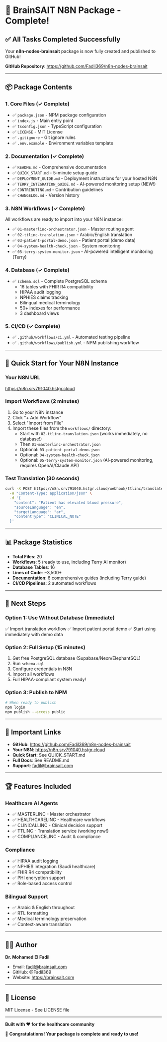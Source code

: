 # 🎉 BrainSAIT N8N Package - Complete!

## ✅ All Tasks Completed Successfully

Your **n8n-nodes-brainsait** package is now fully created and published to GitHub!

**GitHub Repository**: https://github.com/Fadil369/n8n-nodes-brainsait

---

## 📦 Package Contents

### 1. Core Files (✓ Complete)
- ✅ `package.json` - NPM package configuration
- ✅ `index.js` - Main entry point
- ✅ `tsconfig.json` - TypeScript configuration
- ✅ `LICENSE` - MIT License
- ✅ `.gitignore` - Git ignore rules
- ✅ `.env.example` - Environment variables template

### 2. Documentation (✓ Complete)
- ✅ `README.md` - Comprehensive documentation
- ✅ `QUICK_START.md` - 5-minute setup guide
- ✅ `DEPLOYMENT_GUIDE.md` - Deployment instructions for your hosted N8N
- ✅ `TERRY_INTEGRATION_GUIDE.md` - AI-powered monitoring setup (NEW!)
- ✅ `CONTRIBUTING.md` - Contribution guidelines
- ✅ `CHANGELOG.md` - Version history

### 3. N8N Workflows (✓ Complete)
All workflows are ready to import into your N8N instance:

- ✅ `01-masterlinc-orchestrator.json` - Master routing agent
- ✅ `02-ttlinc-translation.json` - Arabic/English translation
- ✅ `03-patient-portal-demo.json` - Patient portal (demo data)
- ✅ `04-system-health-check.json` - System monitoring
- ✅ `05-terry-system-monitor.json` - AI-powered intelligent monitoring (Terry)

### 4. Database (✓ Complete)
- ✅ `schema.sql` - Complete PostgreSQL schema
  - 16 tables with FHIR R4 compatibility
  - HIPAA audit logging
  - NPHIES claims tracking
  - Bilingual medical terminology
  - 50+ indexes for performance
  - 3 dashboard views

### 5. CI/CD (✓ Complete)
- ✅ `.github/workflows/ci.yml` - Automated testing pipeline
- ✅ `.github/workflows/publish.yml` - NPM publishing workflow

---

## 🚀 Quick Start for Your N8N Instance

### Your N8N URL
https://n8n.srv791040.hstgr.cloud

### Import Workflows (2 minutes)

1. Go to your N8N instance
2. Click "+ Add Workflow"
3. Select "Import from File"
4. Import these files from the `workflows/` directory:
   - Start with `02-ttlinc-translation.json` (works immediately, no database!)
   - Then `01-masterlinc-orchestrator.json`
   - Optional: `03-patient-portal-demo.json`
   - Optional: `04-system-health-check.json`
   - Optional: `05-terry-system-monitor.json` (AI-powered monitoring, requires OpenAI/Claude API)

### Test Translation (30 seconds)

```bash
curl -X POST https://n8n.srv791040.hstgr.cloud/webhook/ttlinc/translate \
  -H "Content-Type: application/json" \
  -d '{
    "content": "Patient has elevated blood pressure",
    "sourceLanguage": "en",
    "targetLanguage": "ar",
    "contentType": "CLINICAL_NOTE"
  }'
```

---

## 📊 Package Statistics

- **Total Files**: 20
- **Workflows**: 5 (ready to use, including Terry AI monitor)
- **Database Tables**: 16
- **Lines of Code**: ~3,500+
- **Documentation**: 6 comprehensive guides (including Terry guide)
- **CI/CD Pipelines**: 2 automated workflows

---

## 🎯 Next Steps

### Option 1: Use Without Database (Immediate)
✅ Import translation workflow
✅ Import patient portal demo
✅ Start using immediately with demo data

### Option 2: Full Setup (15 minutes)
1. Get free PostgreSQL database (Supabase/Neon/ElephantSQL)
2. Run `schema.sql`
3. Configure credentials in N8N
4. Import all workflows
5. Full HIPAA-compliant system ready!

### Option 3: Publish to NPM
```bash
# When ready to publish
npm login
npm publish --access public
```

---

## 🔗 Important Links

- **GitHub**: https://github.com/Fadil369/n8n-nodes-brainsait
- **Your N8N**: https://n8n.srv791040.hstgr.cloud
- **Quick Start**: See QUICK_START.md
- **Full Docs**: See README.md
- **Support**: fadil@brainsait.com

---

## 🏆 Features Included

### Healthcare AI Agents
- ✅ MASTERLINC - Master orchestrator
- ✅ HEALTHCARELINC - Healthcare workflows
- ✅ CLINICALLINC - Clinical decision support  
- ✅ TTLINC - Translation service (working now!)
- ✅ COMPLIANCELINC - Audit & compliance

### Compliance
- ✅ HIPAA audit logging
- ✅ NPHIES integration (Saudi healthcare)
- ✅ FHIR R4 compatibility
- ✅ PHI encryption support
- ✅ Role-based access control

### Bilingual Support
- ✅ Arabic & English throughout
- ✅ RTL formatting
- ✅ Medical terminology preservation
- ✅ Context-aware translation

---

## 👨‍⚕️ Author

**Dr. Mohamed El Fadil**
- Email: fadil@brainsait.com
- GitHub: @Fadil369
- Website: https://brainsait.com

---

## 📝 License

MIT License - See LICENSE file

---

**Built with ❤️ for the healthcare community**

🎉 **Congratulations! Your package is complete and ready to use!**
